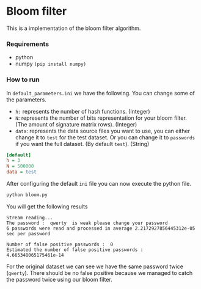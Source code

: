 # Bloom filter

This is a implementation of the bloom filter algorithm.

### Requirements

- python
- numpy `(pip install numpy)`

### How to run

In `default_parameters.ini` we have the following. You can change some of the parameters.

- `h:` represents the number of hash functions. (Integer)
- `N`: represents the number of bits representation for your bloom filter. (The amount of signature matrix rows). (Integer)
- `data`: represents the data source files you want to use, you can either change it to `test` for the test dataset. Or you can change it to `passwords` if you want the full dataset.  (By default `test`). (String) 


```ini
[default]
h = 3
N = 500000
data = test
```

After configuring the default `ini` file you can now execute the python file.

```sh
python bloom.py
```

You will get the following results 


```
Stream reading...
The password :  qwerty  is weak please change your password
6 passwords were read and processed in average 2.2172927856445312e-05 sec per password

Number of false positive passwords :  0
Estimated the number of false positive passwords :  4.665348065175461e-14
```

For the original dataset we can see we have the same password twice (`qwerty`). There 
should be no false positive because we managed to catch the password twice using our
bloom filter. 
